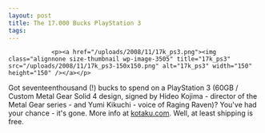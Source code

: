```yaml
---
layout: post
title: The 17.000 Bucks PlayStation 3
tags:
---
```



                <p><a href="/uploads/2008/11/17k_ps3.png"><img class="alignnone size-thumbnail wp-image-3505" title="17k_ps3" src="/uploads/2008/11/17k_ps3-150x150.png" alt="17k_ps3" width="150" height="150" /></a></p>
<p>Got seventeenthousand (!) bucks to spend on a PlayStation 3 (60GB / Custom Metal Gear Solid 4 design, signed by Hideo Kojima - director of the Metal Gear series - and Yumi Kikuchi - voice of Raging Raven)? You've had your chance - it's gone. More info at <a href="http://kotaku.com/5070003/custom-metal-gear-solid-4-ps3-goes-for-17100">kotaku.com</a>. Well, at least shipping is free.</p>
